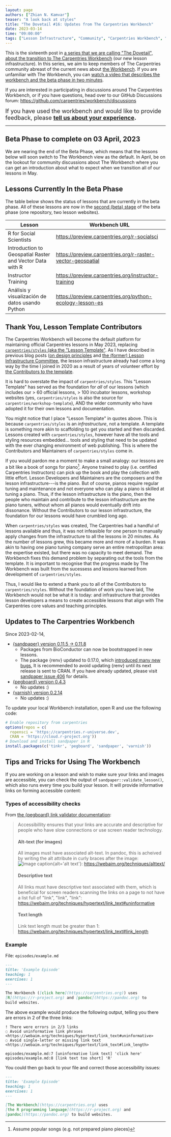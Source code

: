 ```yaml
---
layout: page
authors: ["Zhian N. Kamvar"]
teaser: "A look back at styles"
title: "The Dovetail #16: Updates from The Carpentries Workbench"
date: 2023-03-14
time: "09:00:00"
tags: ["Lesson Infrastructure", "Community", "Carpentries Workbench", "Beta", "Dovetail"]
---
```


This is the sixteenth post in [a series that we are calling "The Dovetail",
about the transition to The Carpentries Workbench](https://carpentries.org/posts-by-tags/#blog-tag-dovetail) (our new lesson infrastructure).
In this series, we aim to keep members of The Carpentries community abreast of
the current news about [the Workbench](https://carpentries.github.io/workbench). 
If you are unfamiliar with The Workbench, you can [watch a video that describes
the workbench and the beta phase in two minutes](https://youtu.be/x7tETGpF3-4).

If you are interested in participating in discussions around The Carpentries
Workbench, or if you have questions, head over to our GitHub Discussions forum: <https://github.com/carpentries/workbench/discussions>

<span style='font-size: large;'>If you have used the workbench and would like to provide feedback, please
<b><a href='https://carpentries.typeform.com/to/KRBl4IZM'>tell us about your experience</a>.</b></span> 

---

## Beta Phase to complete on 03 April, 2023

We are nearing the end of the Beta Phase, which means that the lessons below will soon switch to The Workbench view as the default.
In April, be on the lookout for community discussions about The Workbench where you can get an introduction about what to expect when we transition all of our lessons in May. 

## Lessons Currently In the Beta Phase

The table below shows the status of lessons that are currently in the beta phase. 
All of these lessons are now in the [second (beta) stage](https://carpentries.github.io/workbench/beta-phase.html#beta) 
of the beta phase (one repository, two lesson websites).

| Lesson                                                   | Workbench URL                                                |
| -------------------------------------------------------- | ------------------------------------------------------------ |
| R for Social Scientists                                  | <https://preview.carpentries.org/r-socialsci>                |
| Introduction to Geospatial Raster and Vector Data with R | <https://preview.carpentries.org/r-raster-vector-geospatial> |
| Instructor Training                                      | <https://preview.carpentries.org/instructor-training>        |
| Análisis y visualización de datos usando Python          | <https://preview.carpentries.org/python-ecology-lesson-es>   |

[^1]: The Workbench Beta Phase is divided into three distinct stages, read more at <https://carpentries.github.io/workbench/beta-phase.html>.

## Thank You, Lesson Template Contributors

The Carpentries Workbench will become the default platform for maintaining official Carpentries lessons in May 2023, replacing [`carpentries/styles` (aka the "Lesson Template"](https://github.com/carpentries/styles). 
As I have described in previous blog posts ([on design principles](https://carpentries.org/blog/2020/08/lesson-template-design/#pain-points-with-the-current-template) and [the (former) Lesson Infrastructure Committee](https://carpentries.org/blog/2020/08/lesson-template-design/#pain-points-with-the-current-template), the lesson infrastructure already had come a long way by the time I joined in 2020 as a result of years of volunteer effort by [the Contributors to the template](https://github.com/carpentries/styles/graphs/Contributors).

It is hard to overstate the impact of `carpentries/styles`. 
This "Lesson Template" has served as the foundation for _all_ of our lessons (which includes our > 60 official lessons, > 100 incubator lessons, workshop websites (yes, `carpentries/styles` is also the source for `carpentries/workshop-template`), AND the wider community who have adopted it for their own lessons and documentation.

You might notice that I place "Lesson Template" in quotes above.
This is because `carpentries/styles` is an _infrastructure_, not a template.
A template is something more akin to scaffolding to get you started and then discarded.
Lessons created with `carpentries/styles`, however have all the tools and styling resources embedded... tools and styling that need to be updated with the ever changing environment of web publishing.
This is where the Contributors and Maintainers of `carpentries/styles` come in. 

If you would pardon me a moment to make a small analogy: our lessons are a bit like a book of songs for piano[^2].
Anyone trained to play (i.e. certified Carpentries Instructors) can pick up the book and play the collection with little effort.
Lesson Developers and Maintainers are the composers and the lesson infrastructure---is the piano.
But of course, pianos require regular tuning and maintenance and not everyone who can play a piano is skilled at tuning a piano.
Thus, if the lesson infrastructure is the piano, then the people who maintain and contribute to the lesson infrastructure are the piano tuners, without whom all pianos would eventually drift into dissonance.
Without the Contributors to our lesson infrastructure, the foundation for our lessons would have crumbled long ago.

[^2]: Assume popular songs (e.g. not prepared piano pieces)

When `carpentries/styles` was created, The Carpentries had a handful of lessons available and thus, it was not infeasible for one person to manually apply changes from the infrastructure to all the lessons in 20 minutes.
As the number of lessons grew, this became more and more of a burden.
It was akin to having one piano tuning company serve an entire metropolitan area: the expertise existed, but there was no capacity to meet demand.
The Workbench fixes this demand problem by separating out the tools from the template.
It is important to recognise that the progress made by The Workbench was built from the sucessess and lessons learned from development of `carpentries/styles`.

Thus, I would like to extend a thank you to all of the Contributors to `carpentries/styles`.
Without the foundation of work you have laid, The Workbench would not be what it is today: and infrastructure that provides lesson developers a means to create accessible lessons that align with The Carpentries core values and teaching principles.

## Updates to The Carpentries Workbench

Since 2023-02-14, 

 - [{sandpaper} version 0.11.5 -> 0.11.8](https://carpentries.github.io/sandpaper/news/index.html#sandpaper-0118)
   - Packages from BioConductor can now be bootstrapped in new lessons.
   - The package {renv} updated to 0.17.0, which [introduced many new bugs](https://github.com/carpentries/sandpaper/issues/406),
     It is recommended to avoid updating {renv} until its next release is sent to CRAN.
     If you have already updated, please visit [sandpaper issue 406](https://github.com/carpentries/sandpaper/issues/406) for details. 
 - [{pegboard} version 0.4.3](https://carpentries.github.io/pegboard/news/index.html#pegboard-043)
   - No updates :)
 - [{varnish} version 0.2.14](https://carpentries.github.io/varnish/news/index.html#varnish-0214)
   - No updates :)

To update your local Workbench installation, open R and use the following code:

```r
# Enable repository from carpentries
options(repos = c(
  ropensci = 'https://carpentries.r-universe.dev',
  CRAN = 'https://cloud.r-project.org'))
# Download and install sandpaper in R
install.packages(c('tinkr', 'pegboard', 'sandpaper', 'varnish'))
```

## Tips and Tricks for Using The Workbench

If you are working on a lesson and wish to make sure your links and images are
accessible, you can check the output of `sandpaper::validate_lesson()`, which
also runs every time you build your lesson. It will provide informative links
on forming accessible content: 

### Types of accessibility checks

From [the {pegboard} link validator documentation](https://carpentries.github.io/pegboard/reference/validate_links.html#accessibility-a-y-):

> Accessibillity ensures that your links are accurate and descriptive for people who have slow connections or use screen reader technology.
> 
> #### Alt-text (for images)
> 
> All images must have associated alt-text. In pandoc, this is acheived by writing the alt attribute in curly braces after the image: ![image caption](link){alt='alt text'}: <https://webaim.org/techniques/alttext/>
> 
> #### Descriptive text
> 
> All links must have descriptive text associated with them, which is beneficial for screen readers scanning the links on a page to not have a list full of "link", "link", "link": <https://webaim.org/techniques/hypertext/link_text#uninformative>
> 
> #### Text length
> 
> Link text length must be greater than 1: <https://webaim.org/techniques/hypertext/link_text#link_length>

### Example

File: `episodes/example.md`

```markdown 
---
title: 'Example Episode'
teaching: 1
exercises: 1
---

The Workbench ([click here](https://carpentries.org)) uses 
[R](https://r-project.org) and [pandoc](https://pandoc.org) to
build websites. 
```

The above example would produce the following output, telling you there are errors in 2 of the three links:

```
! There were errors in 2/3 links
◌ Avoid uninformative link phrases
<https://webaim.org/techniques/hypertext/link_text#uninformative>
◌ Avoid single-letter or missing link text
<https://webaim.org/techniques/hypertext/link_text#link_length>

episodes/example.md:7 [uninformative link text] 'click here'
episodes/example.md:8 [link text too short] 'R'
```

You could then go back to your file and correct those accessibility issues:


```markdown 
---
title: 'Example Episode'
teaching: 1
exercises: 1
---

[The Workbench](https://carpentries.org) uses 
[the R programming language](https://r-project.org) and 
[pandoc](https://pandoc.org) to build websites. 
```

